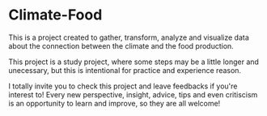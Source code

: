 # Climate-Food
This is a project created to gather, transform, analyze and visualize data about the connection between the climate and the food production.

This project is a study project, where some steps may be a little longer and unecessary, but this is intentional for practice and experience reason.

I totally invite you to check this project and leave feedbacks if you're interest to! Every new perspective, insight, advice, tips and even critiscism is an opportunity to learn and improve, so they are all welcome!
